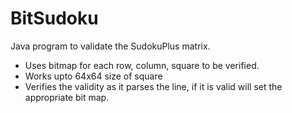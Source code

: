 BitSudoku
=========
Java program to validate the SudokuPlus matrix. 
- Uses bitmap for each row, column, square to be verified.
- Works upto 64x64 size of square
- Verifies the validity as it parses the line, if it is valid will set the appropriate bit map.
